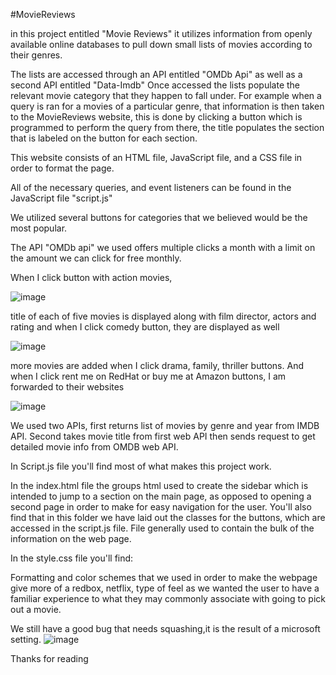 #MovieReviews

in this project entitled "Movie Reviews" it utilizes information from openly available online databases to pull down small lists of movies according to their genres.

The lists are accessed through an API entitled "OMDb Api" as well as a second API entitled "Data-Imdb"
Once accessed the lists populate the relevant movie category that they happen to fall under.
For example when a query is ran for a movies of a particular genre, that information is then taken
to the MovieReviews website, this is done by clicking a button which is programmed to perform the query
from there, the title populates the section that is labeled on the button for each section.

This website consists of an HTML file, JavaScript file, and a CSS file in order to format the page.

All of the necessary queries, and event listeners can be found in the JavaScript file "script.js"

We utilized several buttons for categories that we believed would be the most popular.

The API "OMDb api" we used offers multiple clicks a month with a limit on the amount we can click for free monthly.

When I click button with action movies,

![image](https://user-images.githubusercontent.com/88108211/134757675-9c801d1f-cb3c-4b3e-a17f-036bbfa0609d.png)

title of each of five movies is displayed along with film director, actors and rating
and when I click comedy button, they are displayed as well

![image](https://user-images.githubusercontent.com/88108211/134757625-1a58d2e7-57ee-4476-9566-9ef5e8ca7fdf.png)

more movies are added when I click drama, family, thriller buttons.
And when I click rent me on RedHat or buy me at Amazon buttons, I am forwarded to their websites

![image](https://user-images.githubusercontent.com/88108211/134757602-212aad1f-dd79-469b-985f-7085ced6a8c1.png)


We used two APIs, first returns list of movies by genre and year from IMDB API. Second takes movie title from first web API then sends request to get detailed movie info from OMDB web API.


In Script.js file you'll find most of what makes this project work.

In the index.html file the groups html used to create the sidebar which is intended to jump to a section on the main page, as opposed to
opening a second page in order to make for easy navigation for the user.
You'll also find that in this folder we have laid out the classes for the buttons, which are accessed in the script.js file.
File generally used to contain the bulk of the information on the web page.

In the style.css file you'll find:

Formatting and color schemes that we used in order to make the webpage give more of a redbox, netflix, type of feel as we
wanted the user to have a familiar experience to what they may commonly associate with going to pick out a movie.

We still have a good bug that needs squashing,it is the result of a microsoft setting.
![image](https://user-images.githubusercontent.com/88108211/134757900-820debcc-071b-4ae2-b0eb-9bf138ee2841.png)


Thanks for reading

